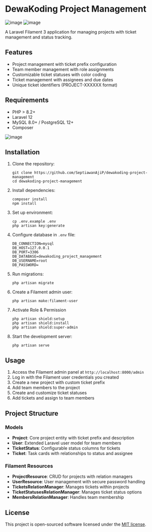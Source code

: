 # DewaKoding Project Management

![image](https://raw.githubusercontent.com/SeptiawanAjiP/dewakoding-project-management/refs/heads/main/image-1.jpeg)
![image](https://raw.githubusercontent.com/SeptiawanAjiP/dewakoding-project-management/refs/heads/main/image-4.jpeg)

A Laravel Filament 3 application for managing projects with ticket management and status tracking.

## Features

- Project management with ticket prefix configuration
- Team member management with role assignments
- Customizable ticket statuses with color coding
- Ticket management with assignees and due dates
- Unique ticket identifiers (PROJECT-XXXXXX format)

## Requirements

- PHP > 8.2+
- Laravel 12
- MySQL 8.0+ / PostgreSQL 12+
- Composer

![image](https://raw.githubusercontent.com/SeptiawanAjiP/dewakoding-project-management/refs/heads/main/image-2.jpeg)

## Installation

1. Clone the repository:
   ```
   git clone https://github.com/SeptiawanAjiP/dewakoding-project-management
   cd dewakoding-project-management
   ```

2. Install dependencies:
   ```
   composer install
   npm install
   ```

3. Set up environment:
   ```
   cp .env.example .env
   php artisan key:generate
   ```

4. Configure database in `.env` file:
   ```
   DB_CONNECTION=mysql
   DB_HOST=127.0.0.1
   DB_PORT=3306
   DB_DATABASE=dewakoding_project_management
   DB_USERNAME=root
   DB_PASSWORD=
   ```

5. Run migrations:
   ```
   php artisan migrate
   ```

6. Create a Filament admin user:
   ```
   php artisan make:filament-user
   ```
7. Activate Role & Permission
   ```
   php artisan shield:setup
   php artisan shield:install
   php artisan shield:super-admin
   ```

8. Start the development server:
   ```
   php artisan serve
   ```

## Usage

1. Access the Filament admin panel at `http://localhost:8000/admin`
2. Log in with the Filament user credentials you created
3. Create a new project with custom ticket prefix
4. Add team members to the project
5. Create and customize ticket statuses
6. Add tickets and assign to team members

## Project Structure

### Models
- **Project**: Core project entity with ticket prefix and description
- **User**: Extended Laravel user model for team members
- **TicketStatus**: Configurable status columns for tickets
- **Ticket**: Task cards with relationships to status and assignee

### Filament Resources
- **ProjectResource**: CRUD for projects with relation managers
- **UserResource**: User management with secure password handling
- **TicketsRelationManager**: Manages tickets within projects
- **TicketStatusesRelationManager**: Manages ticket status options
- **MembersRelationManager**: Handles team membership

## License

This project is open-sourced software licensed under the [MIT license](https://opensource.org/licenses/MIT).